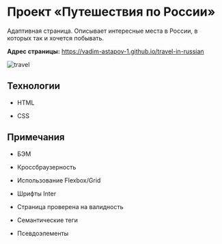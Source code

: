 # Проект «Путешествия по России»

Адаптивная страница. Описывает интересные места в России, в которых так и хочется побывать.

**Адрес страницы:** https://vadim-astapov-1.github.io/travel-in-russian

![travel](https://user-images.githubusercontent.com/86553552/188837418-6c9abd05-4efa-4f88-94b5-72044e745326.png)


## Технологии

- HTML

- CSS

## Примечания

- БЭМ

- Кроссбраузерность

- Использование Flexbox/Grid

- Шрифты Inter

- Страница проверена на валидность

- Семантические теги

- Псевдоэлементы
